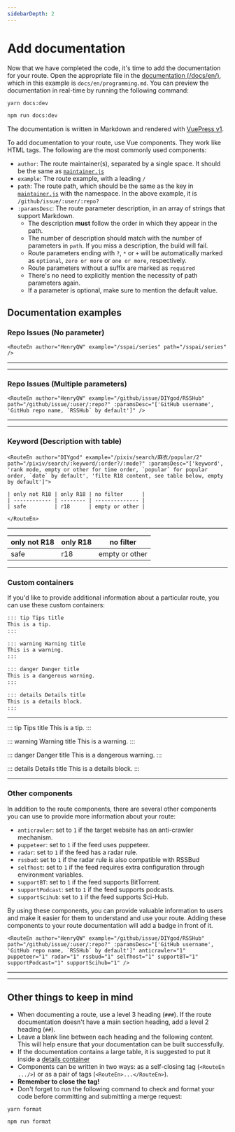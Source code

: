 ```yaml
---
sidebarDepth: 2
---
```


# Add documentation

Now that we have completed the code, it's time to add the documentation for your route. Open the appropriate file in the [documentation (/docs/en/)](https://github.com/DIYgod/RSSHub/blob/master/docs/en), which in this example is `docs/en/programming.md`. You can preview the documentation in real-time by running the following command:

<code-group>
<code-block title="yarn" active>

```bash
yarn docs:dev
```

</code-block>
<code-block title="npm">

```bash
npm run docs:dev
```

</code-block>
</code-group>

The documentation is written in Markdown and rendered with [VuePress v1](https://v1.vuepress.vuejs.org).

To add documentation to your route, use Vue components. They work like HTML tags. The following are the most commonly used components:

-   `author`: The route maintainer(s), separated by a single space. It should be the same as [`maintainer.js`](/en/joinus/new-rss/before-start.html#understand-the-basics-maintainer-js)
-   `example`: The route example, with a leading `/`
-   `path`: The route path, which should be the same as the key in [`maintainer.js`](/en/joinus/new-rss/before-start.html#understand-the-basics-maintainer-js) with the namespace. In the above example, it is `/github/issue/:user/:repo?`
-   `:paramsDesc`: The route parameter description, in an array of strings that support Markdown.
    -   The description **must** follow the order in which they appear in the path.
    -   The number of description should match with the number of parameters in `path`. If you miss a description, the build will fail.
    -   Route parameters ending with `?`, `*` or `+` will be automatically marked as `optional`, `zero or more` or `one or more`, respectively.
    -   Route parameters without a suffix are marked as `required`
    -   There's no need to explicitly mention the necessity of path parameters again.
    -   If a parameter is optional, make sure to mention the default value.

## Documentation examples

### Repo Issues (No parameter)

```vue
<RouteEn author="HenryQW" example="/sspai/series" path="/sspai/series" />
```

---

<RouteEn author="HenryQW" example="/sspai/series" path="/sspai/series"/>

---

### Repo Issues (Multiple parameters)

```vue
<RouteEn author="HenryQW" example="/github/issue/DIYgod/RSSHub" path="/github/issue/:user/:repo?" :paramsDesc="['GitHub username', 'GitHub repo name, `RSSHub` by default']" />
```

---

<RouteEn author="HenryQW" example="/github/issue/DIYgod/RSSHub" path="/github/issue/:user/:repo?" :paramsDesc="['GitHub username', 'GitHub repo name, `RSSHub` by default']" />

---

### Keyword (Description with table)

```vue
<RouteEn author="DIYgod" example="/pixiv/search/麻衣/popular/2" path="/pixiv/search/:keyword/:order?/:mode?" :paramsDesc="['keyword', 'rank mode, empty or other for time order, `popular` for popular order, `date` by default', 'filte R18 content, see table below, empty by default']">

| only not R18 | only R18 | no filter      |
| ------------ | -------- | -------------- |
| safe         | r18      | empty or other |

</RouteEn>
```

---

<RouteEn author="DIYgod" example="/pixiv/search/麻衣/popular/2" path="/pixiv/search/:keyword/:order?/:mode?" :paramsDesc="['keyword', 'rank mode, empty or other for time order, `popular` for popular order, `date` by default', 'filte R18 content, see table below, empty by default']">

| only not R18 | only R18 | no filter      |
| ------------ | -------- | -------------- |
| safe         | r18      | empty or other |

</RouteEn>

---

### Custom containers

If you'd like to provide additional information about a particular route, you can use these custom containers:

```md
::: tip Tips title
This is a tip.
:::

::: warning Warning title
This is a warning.
:::

::: danger Danger title
This is a dangerous warning.
:::

::: details Details title
This is a details block.
:::
```

---

::: tip Tips title
This is a tip.
:::

::: warning Warning title
This is a warning.
:::

::: danger Danger title
This is a dangerous warning.
:::

::: details Details title
This is a details block.
:::

---

### Other components

In addition to the route components, there are several other components you can use to provide more information about your route:

-   `anticrawler`: set to `1` if the target website has an anti-crawler mechanism.
-   `puppeteer`: set to `1` if the feed uses puppeteer.
-   `radar`: set to `1` if the feed has a radar rule.
-   `rssbud`: set to `1` if the radar rule is also compatible with RSSBud
-   `selfhost`: set to `1` if the feed requires extra configuration through environment variables.
-   `supportBT`: set to `1` if the feed supports BitTorrent.
-   `supportPodcast`: set to `1` if the feed supports podcasts.
-   `supportScihub`: set to `1` if the feed supports Sci-Hub.

By using these components, you can provide valuable information to users and make it easier for them to understand and use your route. Adding these components to your route documentation will add a badge in front of it.

```vue
<RouteEn author="HenryQW" example="/github/issue/DIYgod/RSSHub" path="/github/issue/:user/:repo?" :paramsDesc="['GitHub username', 'GitHub repo name, `RSSHub` by default']" anticrawler="1" puppeteer="1" radar="1" rssbud="1" selfhost="1" supportBT="1" supportPodcast="1" supportScihub="1" />
```

---

<RouteEn author="HenryQW" example="/github/issue/DIYgod/RSSHub" path="/github/issue/:user/:repo?" :paramsDesc="['GitHub username', 'GitHub repo name, `RSSHub` by default']" anticrawler="1" puppeteer="1" radar="1" rssbud="1" selfhost="1" supportBT="1" supportPodcast="1" supportScihub="1" />

---

## Other things to keep in mind

-   When documenting a route, use a level 3 heading (`###`). If the route documentation doesn't have a main section heading, add a level 2 heading (`##`).
-   Leave a blank line between each heading and the following content. This will help ensure that your documentation can be built successfully.
-   If the documentation contains a large table, it is suggested to put it inside a [details container](/en/joinus/new-rss/add-docs.html#documentation-examples-custom-containers)
-   Components can be written in two ways: as a self-closing tag (`<RouteEn .../>`) or as a pair of tags (`<RouteEn>...</RouteEn>`).
-   **Remember to close the tag!**
-   Don't forget to run the following command to check and format your code before committing and submitting a merge request:

<code-group>
<code-block title="yarn" active>

```bash
yarn format
```

</code-block>
<code-block title="npm">

```bash
npm run format
```

</code-block>
</code-group>
